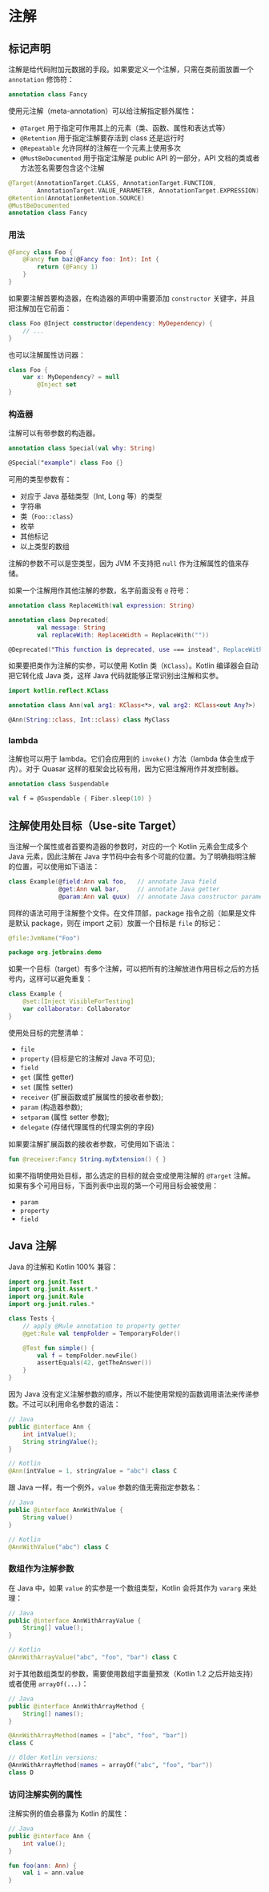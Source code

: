 # 注解
## 标记声明
注解是给代码附加元数据的手段。如果要定义一个注解，只需在类前面放置一个 `annotation` 修饰符：

```kotlin
annotation class Fancy
```

使用元注解（meta-annotation）可以给注解指定额外属性：

- `@Target` 用于指定可作用其上的元素（类、函数、属性和表达式等）
- `@Retention` 用于指定注解要存活到 class 还是运行时
- `@Repeatable` 允许同样的注解在一个元素上使用多次
- `@MustBeDocumented` 用于指定注解是 public API 的一部分，API 文档的类或者方法签名需要包含这个注解

```kotlin
@Target(AnnotationTarget.CLASS, AnnotationTarget.FUNCTION,
        AnnotationTarget.VALUE_PARAMETER, AnnotationTarget.EXPRESSION)
@Retention(AnnotationRetention.SOURCE)
@MustBeDocumented
annotation class Fancy
```

### 用法
```kotlin
@Fancy class Foo {
    @Fancy fun baz(@Fancy foo: Int): Int {
        return (@Fancy 1)
    }
}
```

如果要注解首要构造器，在构造器的声明中需要添加 `constructor` 关键字，并且把注解加在它前面：

```kotlin
class Foo @Inject constructor(dependency: MyDependency) {
    // ...
}
```

也可以注解属性访问器：

```kotlin
class Foo {
    var x: MyDependency? = null
        @Inject set
}
```

### 构造器
注解可以有带参数的构造器。

```kotlin
annotation class Special(val why: String)

@Special("example") class Foo {}
```

可用的类型参数有：

- 对应于 Java 基础类型（Int, Long 等）的类型
- 字符串
- 类（`Foo::class`）
- 枚举
- 其他标记
- 以上类型的数组

注解的参数不可以是空类型，因为 JVM 不支持把 `null` 作为注解属性的值来存储。

如果一个注解用作其他注解的参数，名字前面没有 `@` 符号：

```kotlin
annotation class ReplaceWith(val expression: String)

annotation class Deprecated(
        val message: String
        val replaceWith: ReplaceWidth = ReplaceWith(""))

@Deprecated("This function is deprecated, use === instead", ReplaceWith("this == other"))
```

如果要把类作为注解的实参，可以使用 Kotlin 类（`KClass`）。Kotlin 编译器会自动把它转化成 Java 类，这样 Java 代码就能够正常识别出注解和实参。

```kotlin
import kotlin.reflect.KClass

annotation class Ann(val arg1: KClass<*>, val arg2: KClass<out Any?>)

@Ann(String::class, Int::class) class MyClass
```

### lambda

注解也可以用于 lambda。它们会应用到的 `invoke()` 方法（lambda 体会生成于内）。对于 Quasar 这样的框架会比较有用，因为它把注解用作并发控制器。

```kotlin
annotation class Suspendable

val f = @Suspendable { Fiber.sleep(10) }
```

## 注解使用处目标（Use-site Target）
当注解一个属性或者首要构造器的参数时，对应的一个 Kotlin 元素会生成多个 Java 元素，因此注解在 Java 字节码中会有多个可能的位置。为了明确指明注解的位置，可以使用如下语法：

```kotlin
class Example(@field:Ann val foo,   // annotate Java field
              @get:Ann val bar,     // annotate Java getter
              @param:Ann val quux)  // annotate Java constructor parameter
```

同样的语法可用于注解整个文件。在文件顶部，package 指令之前（如果是文件是默认 package，则在 import 之前）放置一个目标是 `file` 的标记：

```kotlin
@file:JvmName("Foo")

package org.jetbrains.demo
```

如果一个目标（target）有多个注解，可以把所有的注解放进作用目标之后的方括号内，这样可以避免重复：

```kotlin
class Example {
    @set:[Inject VisibleForTesting]
    var collaborator: Collaborator
}
```

使用处目标的完整清单：

* `file`
* `property` (目标是它的注解对 Java 不可见);
* `field`
* `get` (属性 getter)
* `set` (属性  setter)
* `receiver` (扩展函数或扩展属性的接收者参数);
* `param` (构造器参数);
* `setparam` (属性 setter 参数);
* `delegate` (存储代理属性的代理实例的字段)

如果要注解扩展函数的接收者参数，可使用如下语法：

```kotlin
fun @receiver:Fancy String.myExtension() { }
```

如果不指明使用处目标，那么选定的目标的就会变成使用注解的 `@Target` 注解。如果有多个可用目标，下面列表中出现的第一个可用目标会被使用：

- `param`
- `property`
- `field`

## Java 注解

Java 的注解和 Kotlin 100% 兼容：

```kotlin
import org.junit.Test
import org.junit.Assert.*
import org.junit.Rule
import org.junit.rules.*

class Tests {
    // apply @Rule annotation to property getter
    @get:Rule val tempFolder = TemporaryFolder()

    @Test fun simple() {
        val f = tempFolder.newFile()
        assertEquals(42, getTheAnswer())
    }
}
```

因为 Java 没有定义注解参数的顺序，所以不能使用常规的函数调用语法来传递参数。不过可以利用命名参数的语法：

```java
// Java
public @interface Ann {
    int intValue();
    String stringValue();
}
```

```kotlin
// Kotlin
@Ann(intValue = 1, stringValue = "abc") class C
```

跟 Java 一样，有一个例外，`value` 参数的值无需指定参数名：

```java
// Java
public @interface AnnWithValue {
    String value()
}
```

```kotlin
// Kotlin
@AnnWithValue("abc") class C
```

### 数组作为注解参数
在 Java 中，如果 `value` 的实参是一个数组类型，Kotlin 会将其作为 `vararg` 来处理：

```java
// Java
public @interface AnnWithArrayValue {
    String[] value();
}
```

```kotlin
// Kotlin
@AnnWithArrayValue("abc", "foo", "bar") class C
```

对于其他数组类型的参数，需要使用数组字面量预发（Kotlin 1.2 之后开始支持）或者使用 `arrayOf(...)`：

```java
// Java
public @interface AnnWithArrayMethod {
    String[] names();
}
```

```kotlin
@AnnWithArrayMethod(names = ["abc", "foo", "bar"])
class C

// Older Kotlin versions:
@AnnWithArrayMethod(names = arrayOf("abc", "foo", "bar"))
class D
```

### 访问注解实例的属性
注解实例的值会暴露为 Kotlin 的属性：

```java
// Java
public @interface Ann {
    int value();
}
```

```kotlin
fun foo(ann: Ann) {
    val i = ann.value
}
```

